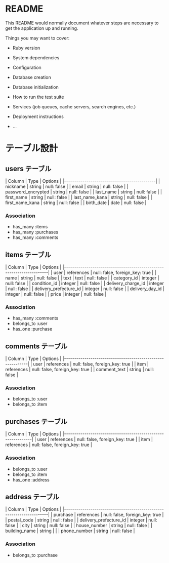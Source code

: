 # README

This README would normally document whatever steps are necessary to get the
application up and running.

Things you may want to cover:

* Ruby version

* System dependencies

* Configuration

* Database creation

* Database initialization

* How to run the test suite

* Services (job queues, cache servers, search engines, etc.)

* Deployment instructions

* ...

# テーブル設計

## users テーブル

| Column              | Type    | Options     |
|---------------------------------------------|
| nickname            | string  | null: false |
| email               | string  | null: false |
| password_encrypted  | string  | null: false |
| last_name           | string  | null: false |
| first_name          | string  | null: false |
| last_name_kana      | string  | null: false |
| first_name_kana     | string  | null: false |
| birth_date          | date    | null: false |

### Association
- has_many :items
- has_many :purchases
- has_many :comments

## items テーブル

| Column                 | Type       | Options                        |
|----------------------------------------------------------------------|
| user                   | references | null: false, foreign_key: true |
| name                   | string     | null: false                    |
| text                   | text       | null: false                    |
| category_id            | integer     | null: false                   |
| condition_id           | integer     | null: false                   |
| delivery_charge_id     | integer     | null: false                   |
| delivery_prefecture_id | integer     | null: false                   |
| delivery_day_id        | integer     | null: false                   |
| price                  | integer     | null: false                   |

### Association
- has_many :comments
- belongs_to :user
- has_one :purchase

## comments テーブル

| Column       | Type       | Options                        |
|------------------------------------------------------------|
| user         | references | null: false, foreign_key: true |
| item         | references | null: false, foreign_key: true |
| comment_text | string     | null: false                    |

### Association
- belongs_to :user
- belongs_to :item


## purchases テーブル

| Column         | Type       | Options                        |
|--------------------------------------------------------------|
| user           | references | null: false, foreign_key: true |
| item           | references | null: false, foreign_key: true |


### Association
- belongs_to :user
- belongs_to :item
- has_one :address

## address テーブル

| Column                 | Type       | Options                        |
|----------------------------------------------------------------------|
| purchase               | references | null: false, foreign_key: true |
| postal_code            | string     | null: false                    |
| delivery_prefecture_id | integer    | null: false                    |
| city                   | string     | null: false                    |
| house_number           | string     | null: false                    |
| building_name          | string     |                                |
| phone_number           | string     | null: false                    |

### Association
- belongs_to :purchase